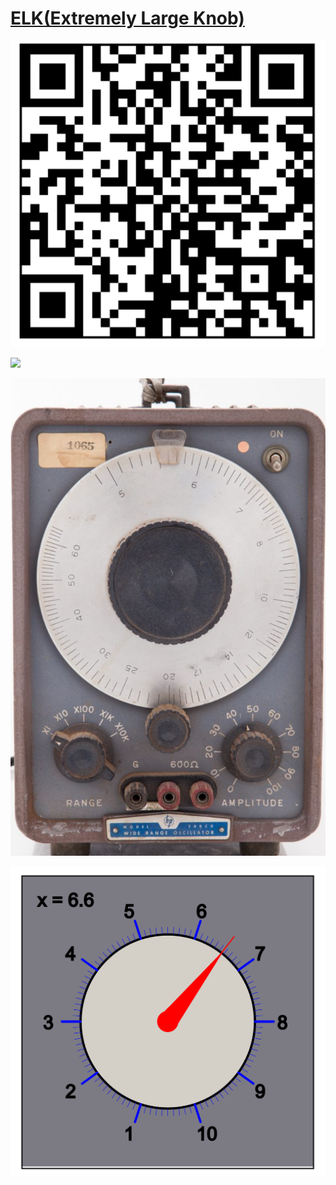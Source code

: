 # [ELK(Extremely Large Knob)](https://github.com/lafelabs/ELK)

![](qrcode.png)

![](https://upload.wikimedia.org/wikipedia/commons/7/73/Jasper.Wapiti-Hirsch.P1033401.jpg)

![](HP_extremely_large_knob.PNG)

![](elk.png)

